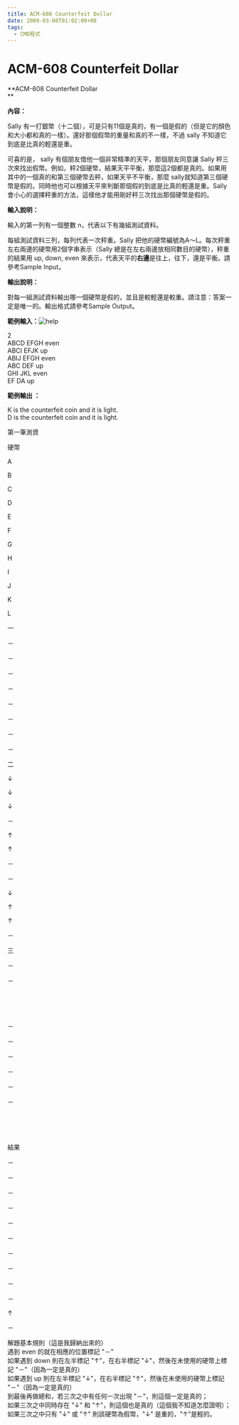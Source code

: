 ```yaml
---
title: ACM-608 Counterfeit Dollar
date: 2009-03-08T01:02:00+08
tags:
  - CMD程式
---
```

# ACM-608 Counterfeit Dollar

**ACM-608 Counterfeit Dollar  
**

**內容：**  

Sally 有一打銀幣（十二個），可是只有11個是真的，有一個是假的（但是它的顏色和大小都和真的一樣）。還好那個假幣的重量和真的不一樣，不過 sally 不知道它到底是比真的輕還是重。

可喜的是， sally 有個朋友借他一個非常精準的天平，那個朋友同意讓 Sally 秤三次來找出假幣。例如，秤2個硬幣，結果天平平衡，那麼這2個都是真的。如果用其中的一個真的和第三個硬幣去秤，如果天平不平衡，那麼 sally就知道第三個硬幣是假的。同時他也可以根據天平來判斷那個假的到底是比真的輕還是重。Sally 會小心的選擇秤重的方法，這樣他才能用剛好秤三次找出那個硬幣是假的。

**輸入說明：**  

輸入的第一列有一個整數 n，代表以下有幾組測試資料。

每組測試資料三列，每列代表一次秤重。Sally 把他的硬幣編號為A～L。每次秤重左右兩邊的硬幣用2個字串表示（Sally 總是在左右兩邊放相同數目的硬幣），秤重的結果用 up, down, even 來表示，代表天平的**右邊**是往上，往下，還是平衡。請參考Sample Input。

**輸出說明：**  

對每一組測試資料輸出哪一個硬幣是假的，並且是較輕還是較重。請注意：答案一定是唯一的。輸出格式請參考Sample Output。

**範例輸入：**![help](http://cat.nknush.kh.edu.tw/ZeroJudge/images/help.png)

2  
ABCD EFGH even  
ABCI EFJK up  
ABIJ EFGH even  
ABC DEF up  
GHI JKL even  
EF DA up  

**範例輸出 ：**

K is the counterfeit coin and it is light.  
D is the counterfeit coin and it is light.  
  
第一筆測資  

硬幣

A

B

C

D

E

F

G

H

I

J

K

L

一

－

－

－

－

－

－

－

－

二

↓

↓

↓

－

↑

↑

－

－

↓

↑

↑

－

三

－

－

　

　

－

－

－

－

－

－

　

　

結果

－

－

－

－

－

－

－

－

－

－

↑

－

解題基本規則（這是我歸納出來的）  
遇到 even 的就在相應的位置標記 "－"  
如果遇到 down 則在左半標記 "↑"，在右半標記 "↓"，然後在未使用的硬幣上標記 "－"（因為一定是真的）  
如果遇到 up 則在左半標記 "↓"，在右半標記 "↑"，然後在未使用的硬幣上標記 "－"（因為一定是真的）  
到最後再做總和，若三次之中有任何一次出現 "－"，則這個一定是真的；  
如果三次之中同時存在 "↓" 和 "↑"，則這個也是真的（這個我不知道怎麼證明）；  
如果三次之中只有 "↓" 或 "↑" 則該硬幣為假幣，"↓" 是重的，"↑"是輕的。